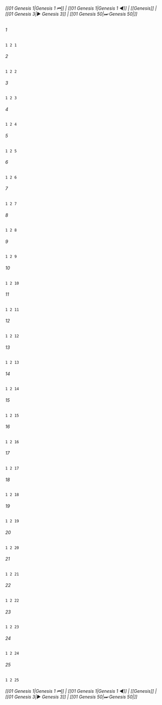 
###### [[01 Genesis 1|Genesis 1 ⏮]] | [[01 Genesis 1|Genesis 1 ◀]] | [[Genesis]] | [[01 Genesis 3|▶ Genesis 3]] | [[01 Genesis 50|⏭ Genesis 50|]]

###### 1
``` verse
1 2 1 
```
###### 2
``` verse
1 2 2 
```
###### 3
``` verse
1 2 3 
```
###### 4
``` verse
1 2 4 
```
###### 5
``` verse
1 2 5 
```
###### 6
``` verse
1 2 6 
```
###### 7
``` verse
1 2 7 
```
###### 8
``` verse
1 2 8 
```
###### 9
``` verse
1 2 9 
```
###### 10
``` verse
1 2 10 
```
###### 11
``` verse
1 2 11 
```
###### 12
``` verse
1 2 12 
```
###### 13
``` verse
1 2 13 
```
###### 14
``` verse
1 2 14 
```
###### 15
``` verse
1 2 15 
```
###### 16
``` verse
1 2 16 
```
###### 17
``` verse
1 2 17 
```
###### 18
``` verse
1 2 18 
```
###### 19
``` verse
1 2 19 
```
###### 20
``` verse
1 2 20 
```
###### 21
``` verse
1 2 21 
```
###### 22
``` verse
1 2 22 
```
###### 23
``` verse
1 2 23 
```
###### 24
``` verse
1 2 24 
```
###### 25
``` verse
1 2 25 
```

###### [[01 Genesis 1|Genesis 1 ⏮]] | [[01 Genesis 1|Genesis 1 ◀]] | [[Genesis]] | [[01 Genesis 3|▶ Genesis 3]] | [[01 Genesis 50|⏭ Genesis 50|]]

